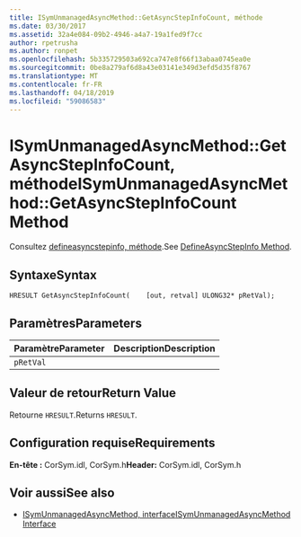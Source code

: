```yaml
---
title: ISymUnmanagedAsyncMethod::GetAsyncStepInfoCount, méthode
ms.date: 03/30/2017
ms.assetid: 32a4e084-09b2-4946-a4a7-19a1fed9f7cc
author: rpetrusha
ms.author: ronpet
ms.openlocfilehash: 5b335729503a692ca747e8f66f13abaa0745ea0e
ms.sourcegitcommit: 0be8a279af6d8a43e03141e349d3efd5d35f8767
ms.translationtype: MT
ms.contentlocale: fr-FR
ms.lasthandoff: 04/18/2019
ms.locfileid: "59086583"
---
```

# <a name="isymunmanagedasyncmethodgetasyncstepinfocount-method"></a><span data-ttu-id="777a6-102">ISymUnmanagedAsyncMethod::GetAsyncStepInfoCount, méthode</span><span class="sxs-lookup"><span data-stu-id="777a6-102">ISymUnmanagedAsyncMethod::GetAsyncStepInfoCount Method</span></span>
<span data-ttu-id="777a6-103">Consultez [defineasyncstepinfo, méthode](../../../../docs/framework/unmanaged-api/diagnostics/isymunmanagedasyncmethodpropertieswriter-defineasyncstepinfo-method.md).</span><span class="sxs-lookup"><span data-stu-id="777a6-103">See [DefineAsyncStepInfo Method](../../../../docs/framework/unmanaged-api/diagnostics/isymunmanagedasyncmethodpropertieswriter-defineasyncstepinfo-method.md).</span></span>  
  
## <a name="syntax"></a><span data-ttu-id="777a6-104">Syntaxe</span><span class="sxs-lookup"><span data-stu-id="777a6-104">Syntax</span></span>  
  
```idl  
HRESULT GetAsyncStepInfoCount(    [out, retval] ULONG32* pRetVal);  
```  
  
## <a name="parameters"></a><span data-ttu-id="777a6-105">Paramètres</span><span class="sxs-lookup"><span data-stu-id="777a6-105">Parameters</span></span>  
  
|<span data-ttu-id="777a6-106">Paramètre</span><span class="sxs-lookup"><span data-stu-id="777a6-106">Parameter</span></span>|<span data-ttu-id="777a6-107">Description</span><span class="sxs-lookup"><span data-stu-id="777a6-107">Description</span></span>|  
|---------------|-----------------|  
|`pRetVal`||  
  
## <a name="return-value"></a><span data-ttu-id="777a6-108">Valeur de retour</span><span class="sxs-lookup"><span data-stu-id="777a6-108">Return Value</span></span>  
 <span data-ttu-id="777a6-109">Retourne `HRESULT`.</span><span class="sxs-lookup"><span data-stu-id="777a6-109">Returns `HRESULT`.</span></span>  
  
## <a name="requirements"></a><span data-ttu-id="777a6-110">Configuration requise</span><span class="sxs-lookup"><span data-stu-id="777a6-110">Requirements</span></span>  
 <span data-ttu-id="777a6-111">**En-tête :** CorSym.idl, CorSym.h</span><span class="sxs-lookup"><span data-stu-id="777a6-111">**Header:** CorSym.idl, CorSym.h</span></span>  
  
## <a name="see-also"></a><span data-ttu-id="777a6-112">Voir aussi</span><span class="sxs-lookup"><span data-stu-id="777a6-112">See also</span></span>

- [<span data-ttu-id="777a6-113">ISymUnmanagedAsyncMethod, interface</span><span class="sxs-lookup"><span data-stu-id="777a6-113">ISymUnmanagedAsyncMethod Interface</span></span>](../../../../docs/framework/unmanaged-api/diagnostics/isymunmanagedasyncmethod-interface.md)

